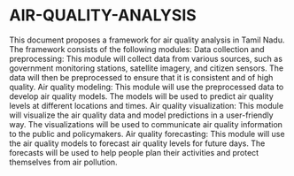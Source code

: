# AIR-QUALITY-ANALYSIS
This document proposes a framework for air quality analysis in Tamil Nadu. The framework consists of the following modules:
Data collection and preprocessing: This module will collect data from various sources, such as government monitoring stations, satellite imagery, and citizen sensors. The data will then be preprocessed to ensure that it is consistent and of high quality.
Air quality modeling: This module will use the preprocessed data to develop air quality models. The models will be used to predict air quality levels at different locations and times.
Air quality visualization: This module will visualize the air quality data and model predictions in a user-friendly way. The visualizations will be used to communicate air quality information to the public and policymakers.
Air quality forecasting: This module will use the air quality models to forecast air quality levels for future days. The forecasts will be used to help people plan their activities and protect themselves from air pollution.
